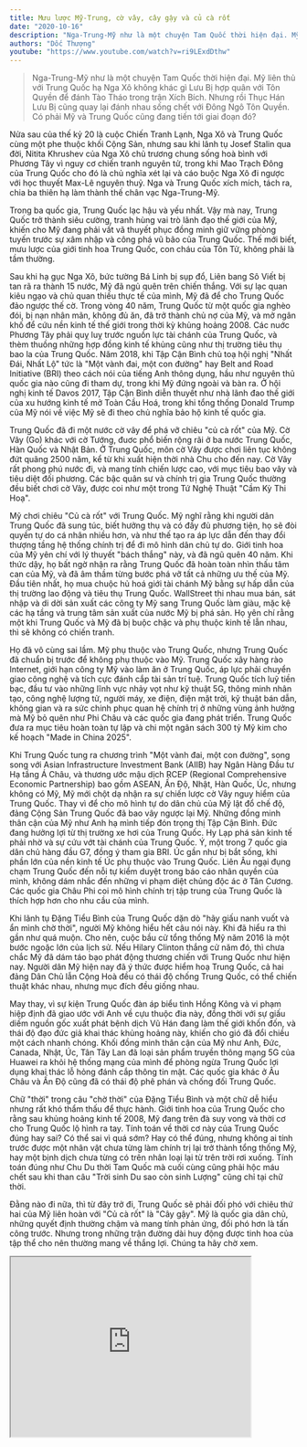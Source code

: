 ```yaml
---
title: Mưu lược Mỹ-Trung, cờ vây, cây gậy và củ cà rốt
date: "2020-10-16"
description: "Nga-Trung-Mỹ như là một chuyện Tam Quốc thời hiện đại. Mỹ liên thủ với Trung Quốc hạ Nga Xô không khác gì Lưu Bị hợp quân với Tôn Quyền để đánh Tào Tháo trong trận Xích Bích. Nhưng rồi Thục Hán Lưu Bị cũng quay lại đánh nhau sống chết với Đông Ngô Tôn Quyền. Có phải Mỹ và Trung Quốc cũng đang tiến tới giai đoạn đó?"
authors: "Dốc Thượng"
youtube: "https://www.youtube.com/watch?v=ri9LExdDthw"
---
```


>Nga-Trung-Mỹ như là một chuyện Tam Quốc thời hiện đại. Mỹ liên thủ với Trung Quốc hạ Nga Xô không khác gì Lưu Bị hợp quân với Tôn Quyền để đánh Tào Tháo trong trận Xích Bích. Nhưng rồi Thục Hán Lưu Bị cũng quay lại đánh nhau sống chết với Đông Ngô Tôn Quyền. Có phải Mỹ và Trung Quốc cũng đang tiến tới giai đoạn đó?

Nửa sau của thế kỷ 20 là cuộc Chiến Tranh Lạnh, Nga Xô và Trung Quốc cùng một phe thuộc khối Cộng Sản, nhưng sau khi lãnh tụ Josef Stalin qua đời, Nitita Khrushev của Nga Xô chủ trương chung sống hoà bình với Phương Tây vì nguy cơ chiến tranh nguyên tử, trong khi Mao Trạch Đông của Trung Quốc cho đó là chủ nghĩa xét lại và cáo buộc Nga Xô đi ngược với học thuyết Max-Lê nguyên thuỷ. Nga và Trung Quốc xích mích, tách ra, chia ba thiên hạ làm thành thế chân vạc Nga-Trung-Mỹ. 

Trong ba quốc gia, Trung Quốc lạc hậu và yếu nhất. Vậy mà nay, Trung Quốc trở thành siêu cường, tranh hùng vai trò lãnh đạo thế giới của Mỹ, khiến cho Mỹ đang phải vất vã thuyết phục đồng minh giữ vững phòng tuyến trước sự xâm nhập và công phá vũ bão của Trung Quốc. Thế mới biết, mưu lược của giới tinh hoa Trung Quốc, con cháu của Tôn Tử, không phải là tầm thường.

Sau khi hạ gục Nga Xô, bức tường Bá Linh bị sụp đổ, Liên bang Sô Viết bị tan rã ra thành 15 nước, Mỹ đã ngủ quên trên chiến thắng. Với sự lạc quan kiêu ngạo và chủ quan thiếu thực tế của mình, Mỹ đã để cho Trung Quốc đảo ngược thế cờ. Trong vòng 40 năm, Trung Quốc từ một quốc gia nghèo đói, bị nạn nhân mãn, không đủ ăn, đã trở thành chủ nợ của Mỹ, và mở ngân khố để cứu nền kinh tế thế giới trong thời kỳ khủng hoảng 2008. Các nuớc Phương Tây phải quỵ luỵ trước nguồn lực tài chánh của Trung Quốc, và thèm thuồng những hợp đồng kinh tế khủng cũng như thị trường tiêu thụ bao la của Trung Quốc. Năm 2018, khi Tập Cận Bình chủ toạ hội nghị "Nhất Đái, Nhất Lộ" tức là "Một vành đai, một con đường" hay Belt and Road Initiative (BRI) theo cách nói của tiếng Anh thông dụng, hầu như nguyên thủ quốc gia nào cũng đi tham dự, trong khi Mỹ đứng ngoài và bàn ra. Ở hội nghị kinh tế Davos 2017, Tập Cận Bình diễn thuyết như nhà lãnh đao thế giới của xu hướng kinh tế mở Toàn Cầu Hoá, trong khi tổng thống Donald Trump của Mỹ nói về việc Mỹ sẽ đi theo chủ nghĩa bảo hộ kinh tế quốc gia.

Trung Quốc đã đi một nước cờ vây để phá vỡ chiêu "củ cà rốt" của Mỹ. Cờ Vây (Go) khác với cờ Tướng, đuơc phổ biến rộng rãi ở ba nước Trung Quốc, Hàn Quốc và Nhật Bản. Ở Trung Quốc, môn cờ Vây được chơi liên tục không đứt quãng 2500 năm, kể từ khi xuất hiện thời nhà Chu cho đến nay. Cờ Vây rất phong phú nước đi, và mang tính chiến lược cao, với mục tiêu bao vây và tiêu diệt đối phương. Các bậc quân sư và chính trị gia Trung Quốc thường đều biết chơi cờ Vây, được coi như một trong Tứ Nghệ Thuật "Cầm Kỳ Thi Hoạ".

Mỹ chơi chiêu "Củ cà rốt" với Trung Quốc. Mỹ nghĩ rằng khi người dân Trung Quốc đã sung túc, biết hưởng thụ và có đầy đủ phương tiện, họ sẽ đòi quyền tự do cá nhân nhiều hơn, và như thế tạo ra áp lực dẫn đến thay đổi thượng tầng hệ thống chính trị để đi mô hình dân chủ tự do. Giới tinh hoa của Mỹ yên chí với lý thuyết "bách thắng" này, và đã ngũ quên 40 năm. Khi thức dậy, họ bất ngờ nhận ra rằng Trung Quốc đã hoàn toàn nhìn thấu tâm can của Mỹ, và đã âm thầm từng bước phá vỡ tất cả những ưu thế của Mỹ. Đầu tiên nhất, họ mua chuộc hủ hoá giới tài chánh Mỹ bằng sự hấp dẫn của thị trường lao động và tiêu thụ Trung Quốc. WallStreet thi nhau mua bán, sát nhập và di dời sản xuất các công ty Mỹ sang Trung Quốc làm giàu, mặc kệ các hạ tầng và trung tâm sản xuất của nước Mỹ bị phá sản. Họ yên chí rằng một khi Trung Quốc và Mỹ đã bị buộc chặc và phụ thuộc kinh tế lẫn nhau, thì sẽ không có chiến tranh.

Họ đã vô cùng sai lầm. Mỹ phụ thuộc vào Trung Quốc, nhưng Trung Quốc đã chuẩn bị trước để không phụ thuộc vào Mỹ. Trung Quốc xây hàng rào Internet, giới hạn công ty Mỹ vào làm ăn ở Trung Quốc, áp lực phải chuyển giao công nghệ và tích cực đánh cắp tài sản trí tuệ. Trung Quốc tích luỹ tiền bạc, đầu tư vào những lĩnh vực nhảy vọt như kỹ thuật 5G, thông minh nhân tạo, công nghệ lượng tử, người máy, xe điện, điện mặt trời, kỹ thuật bán dẫn, không gian và ra sức chinh phục quan hệ chính trị ở những vùng ảnh hưởng mà Mỹ bỏ quên như Phi Châu và các quốc gia đang phát triển. Trung Quốc đưa ra mục tiêu hoàn toàn tự lập và chi một ngân sách 300 tỷ Mỹ kim cho kế hoạch "Made in China 2025".

Khi Trung Quốc tung ra chương trình "Một vành đai, một con đường", song song với Asian Infrastructure Investment Bank (AIIB) hay Ngân Hàng Đầu tư Hạ tầng Á Châu, và thương ước mậu dịch RCEP (Regional Comprehensive Economic Partnership) bao gồm ASEAN, Ấn Độ, Nhật, Hàn Quốc, Úc, nhưng không có Mỹ, Mỹ mới chột dạ nhận ra sự chiến lược cờ Vây nguy hiểm của Trung Quốc. Thay vì để cho mô hình tự do dân chủ của Mỹ lật đổ chế độ, đảng Cộng Sản Trung Quốc đã bao vây ngược lại Mỹ. Những đồng minh thân cận của Mỹ như Anh hạ mình tiếp đón trọng thị Tập Cận Bình. Đức đang hưởng lợi từ thị trường xe hơi của Trung Quốc. Hy Lạp phá sản kinh tế phải nhờ và sự cứu vớt tài chánh của Trung Quốc. Ý, một trong 7 quốc gia dân chủ hàng đầu G7, đồng ý tham gia BRI. Úc gần như bị bắt sống, khi phần lớn của nền kinh tế Úc phụ thuộc vào Trung Quốc. Liên Âu ngại đụng chạm Trung Quốc đến nỗi tự kiểm duyệt trong báo cáo nhân quyền của mình, không dám nhắc đến những vi phạm diệt chủng độc ác ở Tân Cương. Các quốc gia Châu Phi coi mô hình chính trị tập trung của Trung Quốc là thích hợp hơn cho nhu cầu của mình.

Khi lãnh tụ Đặng Tiểu Bình của Trung Quốc dặn dò "hãy giấu nanh vuốt và ẩn mình chờ thời", người Mỹ không hiểu hết câu nói này. Khi đã hiểu ra thì gần như quá muộn. Cho nên, cuộc bầu cử tổng thống Mỹ năm 2016 là một bước ngoặc lớn của lịch sử. Nếu Hilary Clinton thắng cử năm đó, thì chưa chắc Mỹ đã dám táo bạo phát động thương chiến với Trung Quốc như hiện nay. Người dân Mỹ hiện nay đã ý thức được hiểm hoạ Trung Quốc, cả hai đảng Dân Chủ lẫn Cộng Hoà đều có thái độ chống Trung Quốc, có thể chiến thuật khác nhau, nhưng mục đích đều giống nhau. 

May thay, vì sự kiện Trung Quốc đàn áp biểu tình Hồng Kông và vi phạm hiệp định đã giao ước với Anh về cựu thuộc đia này, đồng thời với sự giấu diếm nguồn gốc xuất phát bệnh dịch Vũ Hán đang làm thế giới khốn đốn, và thái độ đạo đức giả khai thác khủng hoảng này, khiến cho gió đã đổi chiều một cách nhanh chóng. Khối đồng minh thân cận của Mỹ như Anh, Đức, Canada, Nhật, Úc, Tân Tây Lan đã loại sản phẩm truyền thông mạng 5G của Huawei ra khỏi hệ thống mạng của mình để phòng ngừa Trung Quốc lợi dụng khai thác lỗ hỏng đánh cắp thông tin mật. Các quốc gia khác ở Âu Châu và Ấn Độ cũng đã có thái độ phê phán và chống đối Trung Quốc.

Chữ "thời" trong câu "chờ thời" của Đặng Tiểu Bình và một chữ dễ hiểu nhưng rất khó thẩm thấu để thực hành. Giới tinh hoa của Trung Quốc cho rằng sau khủng hoảng kinh tế 2008, Mỹ đang trên đà suy vong và thời cơ cho Trung Quốc lộ hình ra tay. Tính toán về thời cơ này của Trung Quốc đúng hay sai? Có thể sai vì quá sớm? Hay có thể đúng, nhưng không ai tính trước được một nhân vật chưa từng làm chính trị lại trở thành tổng thống Mỹ, hay một bịnh dịch chưa từng có trên nhân loại lại từ trên trời rơi xuống. Tính toán đúng như Chu Du thời Tam Quốc mà cuối cùng cũng phải hộc máu chết sau khi than câu "Trời sinh Du sao còn sinh Lượng" cũng chỉ tại chữ thời.

Đằng nào đi nữa, thì từ đây trở đi, Trung Quốc sẽ phải đối phó với chiêu thứ hai của Mỹ liên hoàn với "Củ cà rốt" là "Cây gậy". Mỹ là quốc gia dân chủ, những quyết định thường chậm và mang tính phản ứng, đối phó hơn là tấn công trước. Nhưng trong những trận đường dài huy động được tinh hoa của tập thể cho nên thường mang về thắng lợi. Chúng ta hãy chờ xem.

<iframe width="420" height="315" src="https://www.youtube.com/embed/ri9LExdDthw"></iframe>


 